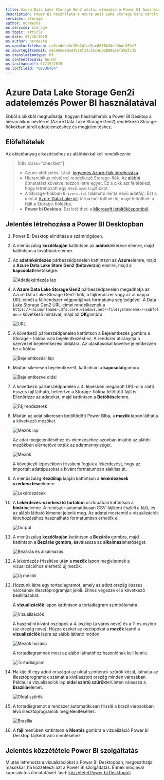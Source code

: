 ```yaml
---
title: Azure Data Lake Storage Gen2 adatai elemzése a Power BI használatával | Microsoft Docs
description: Power BI használata a Azure Data Lake Storage Gen2 tárolt adatelemzéshez
services: storage
author: normesta
ms.service: storage
ms.topic: article
ms.date: 07/18/2019
ms.author: normesta
ms.openlocfilehash: ea8ceddbcbc26b2dfad5ac0618b30cb8bdc052e7
ms.sourcegitcommit: e9c866e9dad4588f3a361ca6e2888aeef208fc35
ms.translationtype: MT
ms.contentlocale: hu-HU
ms.lasthandoff: 07/19/2019
ms.locfileid: "68336464"
---
```

# <a name="analyze-data-in-azure-data-lake-storage-gen2-by-using-power-bi"></a>Azure Data Lake Storage Gen2i adatelemzés Power BI használatával

Ebből a cikkből megtudhatja, hogyan használhatók a Power BI Desktop a hierarchikus névtérrel (Azure Data Lake Storage Gen2) rendelkező Storage-fiókokban tárolt adatelemzéshez és megjelenítéshez.

## <a name="prerequisites"></a>Előfeltételek

Az oktatóanyag elkezdéséhez az alábbiakkal kell rendelkeznie:

> [!div class="checklist"]
> * Azure-előfizetés. Lásd: [Ingyenes Azure-fiók létrehozása](https://azure.microsoft.com/pricing/free-trial/).
> * Hierarchikus névtérrel rendelkező Storage-fiók. Az [alábbi](data-lake-storage-quickstart-create-account.md) útmutatást követve hozzon létre egyet.
> Ez a cikk azt feltételezi, hogy létrehozott egy nevű `myadlsg2`fiókot.
> * A Storage-fiókban `Drivers.txt` található minta nevű adatfájl.
> Ezt a mintát [Azure Data Lake git](https://github.com/Azure/usql/tree/master/Examples/Samples/Data/AmbulanceDataDrivers.txt)-tárházból töltheti le, majd feltöltheti a fájlt a Storage-fiókjába.
> * **Power bi Desktop**. Ezt letöltheti a [Microsoft letöltőközpontból](https://www.microsoft.com/download/details.aspx?id=45331). 

## <a name="create-a-report-in-power-bi-desktop"></a>Jelentés létrehozása a Power BI Desktopban

1. Power BI Desktop elindítása a számítógépen.
2. A menüszalag **kezdőlapján** kattintson az **adatok**lekérése elemre, majd kattintson a továbbiak elemre.
3. Az **adatlekérdezés** párbeszédpanelen kattintson az **Azure**elemre, majd a **Azure Data Lake Store Gen2 (bétaverzió)** elemre, majd a **kapcsolat**lehetőségre.

    ![Adatlekérdezés lap](media/data-lake-storage-use-power-bi/get-data-page.png)

4. A **Azure Data Lake Storage Gen2** párbeszédpanelen megadhatja az Azure Data Lake Storage Gen2-fiók, a fájlrendszer vagy az almappa URL-címét a fájlrendszer végpontjának formátuma segítségével. A Data Lake Storage Gen2 URL-címei rendelkeznek a `https://<accountname>.dfs.core.windows.net/<filesystemname>/<subfolder>` következő mintával, majd az **OK**gombra.

    ![URL](media/data-lake-storage-use-power-bi/adls-url.png)

5. A következő párbeszédpanelen kattintson a Bejelentkezés gombra a Storage **-** fiókba való bejelentkezéshez. A rendszer átirányítja a szervezet bejelentkezési oldalára. Az utasításokat követve jelentkezzen be a fiókba.

    ![Bejelentkezési lap](media/data-lake-storage-use-power-bi/sign-in.png)

6. Miután sikeresen bejelentkezett, kattintson a **kapcsolat**gombra.

    ![Bejelentkezve oldal](media/data-lake-storage-use-power-bi/signed-in.png)

7. A következő párbeszédpanelen a 4. lépésben megadott URL-cím alatti összes fájl látható, beleértve a Storage-fiókba feltöltött fájlt is. Ellenőrizze az adatokat, majd kattintson a **Betöltés**elemre.

    ![Fájlrendszerek](media/data-lake-storage-use-power-bi/file-systems.png)

8. Miután az adat sikeresen betöltődött Power BIba, a **mezők** lapon láthatja a következő mezőket.

    ![Mezők lap](media/data-lake-storage-use-power-bi/fields.png)

    Az adat megjelenítéséhez és elemzéséhez azonban inkább az alábbi mezőkben elérhetővé tettük az adatmennyiséget.

    ![Mezők](media/data-lake-storage-use-power-bi/preferred-fields.png)

    A következő lépésekben frissíteni fogjuk a lekérdezést, hogy az importált adattípusokat a kívánt formátumban alakítsa át.

9. A menüszalag **Kezdőlap** lapján kattintson a **lekérdezések szerkesztése**elemre.

    ![Lekérdezések](media/data-lake-storage-use-power-bi/queries.png)

10. A **Lekérdezés-szerkesztő** **tartalom** oszlopában kattintson a **bináris**elemre. A rendszer automatikusan CSV-fájlként észleli a fájlt, és az alább látható kimenet jelenik meg. Az adatai mostantól a vizualizációk létrehozásához használható formátumban érhetők el.

    ![Output](media/data-lake-storage-use-power-bi/binary.png)

11. A menüszalag **kezdőlapján** kattintson a **Bezárás** gombra, majd kattintson a **Bezárás** **gombra, és**válassza az **alkalmaz**lehetőséget.

    ![Bezárás és alkalmazás](media/data-lake-storage-use-power-bi/close-apply.png)

12. A lekérdezés frissítése után a **mezők** lapon megjelennek a vizualizációhoz elérhető új mezők.

    ![Új mezők](media/data-lake-storage-use-power-bi/new-fields.png)

13. Hozzunk létre egy tortadiagramot, amely az adott ország összes városának illesztőprogramjait jelöli. Ehhez végezze el a következő beállításokat.

    A **vizualizációk** lapon kattintson a tortadiagram szimbólumára.

    ![Vizualizációk](media/data-lake-storage-use-power-bi/visualizations.png)

    A használni kívánt oszlopok a 4. oszlop (a város neve) és a 7-es oszlop (az ország neve). Húzza ezeket az oszlopokat a **mezők** lapról a **vizualizációk** lapra az alább látható módon.

    ![Mezők húzása](media/data-lake-storage-use-power-bi/visualizations-drag-fields.png)

    A tortadiagramnak most az alább láthatóhoz hasonlónak kell lennie.

    ![Tortadiagram](media/data-lake-storage-use-power-bi/pie-chart.png)

14. Ha kijelöl egy adott országot az oldal szintjének szűrők közül, láthatja az illesztőprogramok számát a kiválasztott ország minden városában. Például a vizualizációk lap  **oldal szintű szűrők**területén válassza a **Brazília**elemet.

    ![Oldal szűrők](media/data-lake-storage-use-power-bi/page-filters.png)

15. A tortadiagramot a rendszer automatikusan frissíti a brazil városokban lévő illesztőprogramok megjelenítéséhez.

    ![Brazília](media/data-lake-storage-use-power-bi/pie-chart-updated.png)

16. A **fájl** menüben kattintson a **Mentés** gombra a vizualizáció Power bi Desktop fájlként való mentéséhez.

## <a name="publish-report-to-power-bi-service"></a>Jelentés közzététele Power BI szolgáltatás

Miután létrehozta a vizualizációkat a Power BI Desktopban, megoszthatja másokkal, ha közzéteszi azt a Power BI szolgáltatás. Ennek módjával kapcsolatos útmutatásért lásd: [közzététel Power bi Desktopról](https://powerbi.microsoft.com/documentation/powerbi-desktop-upload-desktop-files/).